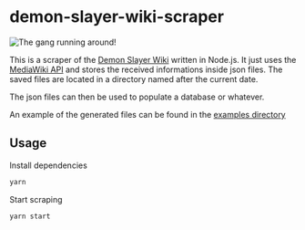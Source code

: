 # demon-slayer-wiki-scraper

![The gang running around](https://i.imgur.com/GGpfRYs.gif)!

This is a scraper of the [Demon Slayer Wiki](https://kimetsu-no-yaiba.fandom.com/wiki/Kimetsu_no_Yaiba_Wiki) written in Node.js.
It just uses the [MediaWiki API](https://www.mediawiki.org/wiki/API:Main_page) and stores the received informations inside json files.
The saved files are located in a directory named after the current date.

The json files can then be used to populate a database or whatever.

An example of the generated files can be found in the [examples directory](https://github.com/niaRamaro/demon-slayer-wiki-scraper/tree/main/examples)

## Usage

Install dependencies

```sh
yarn
```

Start scraping

```sh
yarn start
```
